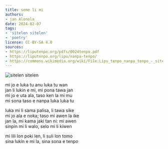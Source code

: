 ```yaml
---
title: seme li mi
authors:
- jan Alonola
date: 2024-02-07
tags:
- 'sitelen sitelen'
- 'poetry'
license: CC-BY-SA 4.0
sources:
- https://liputenpo.org/pdfs/0024tenpo.pdf
- https://liputenpo.org/lipu/nanpa-tenpo/
- https://commons.wikimedia.org/wiki/File:Lipu_tenpo_nanpa_tenpo_-_sitelen_sitelen.png
---
```


![sitelen sitelen](https://upload.wikimedia.org/wikipedia/commons/3/30/Lipu_tenpo_nanpa_tenpo_-_sitelen_sitelen.png)

mi jo e luka tu anu luka tu wan  
jan li lukin e mi, mi pona tawa jan  
mi jo e uta ala, taso ken la mi mu  
mi sona taso e nanpa luka luka tu

luka mi li sama palisa, li tawa sike  
mi jo ala e noka; taso mi awen la ike  
jan la, mi kama jaki tan ni: mi awen  
sinpin mi li walo, selo mi li kiwen

mi lili lon poki len, li suli lon tomo  
sina lukin e mi la, sina sona e tenpo
